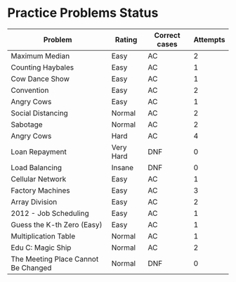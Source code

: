 # Practice Problems Status
Problem|Rating|Correct cases|Attempts
-|-|-|-
Maximum Median|Easy|AC|2
Counting Haybales|Easy|AC|1
Cow Dance Show|Easy|AC|1
Convention|Easy|AC|2
Angry Cows|Easy|AC|1
Social Distancing|Normal|AC|2
Sabotage|Normal|AC|2
Angry Cows|Hard|AC|4
Loan Repayment|Very Hard|DNF|0
Load Balancing|Insane|DNF|0
Cellular Network|Easy|AC|1
Factory Machines|Easy|AC|3
Array Division|Easy|AC|2
2012 - Job Scheduling|Easy|AC|1
Guess the K-th Zero (Easy)|Easy|AC|1
Multiplication Table|Normal|AC|1
Edu C: Magic Ship|Normal|AC|2
The Meeting Place Cannot Be Changed|Normal|DNF|0